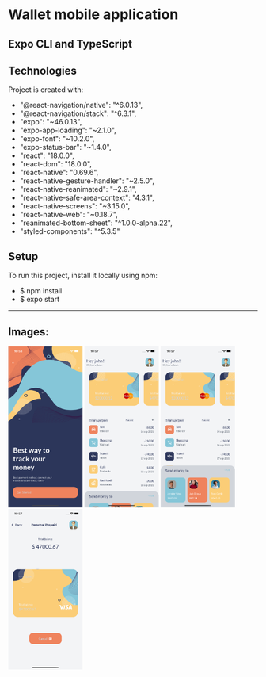 # Wallet mobile application
## Expo CLI and TypeScript
## Technologies
 Project is created with:
*    "@react-navigation/native": "^6.0.13",
*    "@react-navigation/stack": "^6.3.1",
*    "expo": "~46.0.13",
*    "expo-app-loading": "~2.1.0",
*    "expo-font": "~10.2.0",
*    "expo-status-bar": "~1.4.0",
* "react": "18.0.0",
* "react-dom": "18.0.0",
* "react-native": "0.69.6",
* "react-native-gesture-handler": "~2.5.0",
* "react-native-reanimated": "~2.9.1",
* "react-native-safe-area-context": "4.3.1",
* "react-native-screens": "~3.15.0",
* "react-native-web": "~0.18.7",
* "reanimated-bottom-sheet": "^1.0.0-alpha.22",
* "styled-components": "^5.3.5"
       

## Setup
To run this project, install it locally using npm:
- $ npm install
- $ expo start
***
## Images: 
<p float="left">
<img src="https://github.com/pooya13vm/wallet-mobile-application/blob/main/githubImages/4.png?raw=true" width="150">
<img src="https://github.com/pooya13vm/wallet-mobile-application/blob/main/githubImages/2.png?raw=true" width="150">
<img src="https://github.com/pooya13vm/wallet-mobile-application/blob/main/githubImages/1.png?raw=true" width="150">
<img src="https://github.com/pooya13vm/wallet-mobile-application/blob/main/githubImages/3.png?raw=true" width="150">

